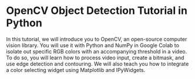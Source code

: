 
# OpenCV Object Detection Tutorial in Python

In this tutorial, we will introduce you to OpenCV, an open-source computer vision library. You will use it with Python and NumPy in Google Colab to isolate out specific RGB colors with an accompanying threshold in a video. To do so, you will learn how to process video input, create a bitmask, and use edge detection and contouring. We will also teach you how to integrate a color selecting widget using Matplotlib and IPyWidgets.
